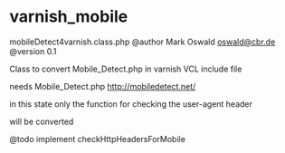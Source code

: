 varnish_mobile
==============


mobileDetect4varnish.class.php
@author Mark Oswald <oswald@cbr.de>
@version 0.1


Class to convert Mobile_Detect.php in varnish VCL include file

needs Mobile_Detect.php http://mobiledetect.net/

in this state only the function for checking the user-agent header

will be converted


@todo implement checkHttpHeadersForMobile
